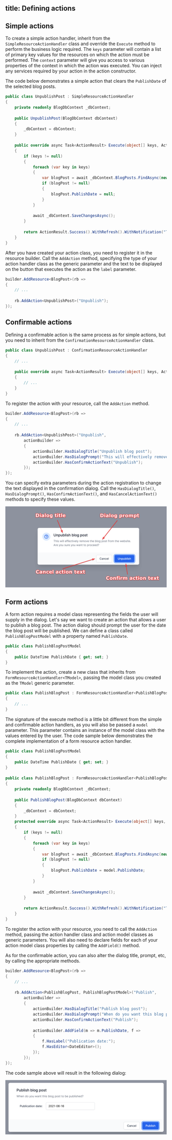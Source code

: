 title: Defining actions
---


## Simple actions

To create a simple action handler, inherit from the `SimpleResourceActionHandler` class and override the `Execute` method to perform the business logic required. The `keys` parameter will contain a list of primary key values for the resources on which the action must be performed. The `context` parameter will give you access to various properties of the context in which the action was executed. You can inject any services required by your action in the action constructor.

The code below demonstrates a simple action that clears the `PublishDate` of the selected blog posts.

```cs
public class UnpublishPost : SimpleResourceActionHandler
{
    private readonly BlogDbContext _dbContext;

    public UnpublishPost(BlogDbContext dbContext)
    {
        _dbContext = dbContext;
    }
    
    public override async Task<ActionResult> Execute(object[] keys, ActionRequestContext context)
    {
        if (keys != null)
        {
            foreach (var key in keys)
            {
                var blogPost = await _dbContext.BlogPosts.FindAsync(new Guid(key.ToString() ?? string.Empty));
                if (blogPost != null)
                {
                    blogPost.PublishDate = null;
                }
            }

            await _dbContext.SaveChangesAsync();
        }

        return ActionResult.Success().WithRefresh().WithNotification("The blog post was unpublished");
    }
}
```

After you have created your action class, you need to register it in the resource builder. Call the `AddAction` method, specifying the type of your action handler class as the generic parameter and the text to be displayed on the button that executes the action as the `label` parameter.

```cs
builder.AddResource<BlogPost>(rb =>
{
    // ...

    rb.AddAction<UnpublishPost>("Unpublish");
});
```

## Confirmable actions

Defining a confirmable action is the same process as for simple actions, but you need to inherit from the `ConfirmationResourceActionHandler` class.

```cs
public class UnpublishPost : ConfirmationResourceActionHandler
{
    // ...

    public override async Task<ActionResult> Execute(object[] keys, ActionRequestContext context)
    {
        // ...
    }
}
```

To register the action with your resource, call the `AddAction` method.

```cs
builder.AddResource<BlogPost>(rb =>
{
    // ...

    rb.AddAction<UnpublishPost>("Unpublish",
        actionBuilder =>
        {
            actionBuilder.HasDialogTitle("Unpublish blog post");
            actionBuilder.HasDialogPrompt("This will effectively remove the blog post from the website. Are you sure you want to proceed?");
            actionBuilder.HasConfirmActionText("Unpublish");
        });
});
```

You can specify extra parameters during the action registration to change the text displayed in the confirmation dialog. Call the `HasDialogTitle()`, `HasDialogPrompt()`, `HasConfirmActionText()`, and `HasCancelActionText()` methods to specify these values. 

![The confirm dialog components](images/action-dialog-components.png)

## Form actions

A form action requires a model class representing the fields the user will supply in the dialog. Let's say we want to create an action that allows a user to publish a blog post. The action dialog should prompt the user for the date the blog post will be published. We can define a class called `PublishBlogPostModel` with a property named `PublishDate`.

```cs
public class PublishBlogPostModel
{
    public DateTime PublishDate { get; set; }
}
```

To implement the action, create a new class that inherits from `FormResourceActionHandler<TModel>`, passing the model class you created as the `TModel` generic parameter.

```cs
public class PublishBlogPost : FormResourceActionHandler<PublishBlogPostModel>
{
    // ...
}
```

The signature of the execute method is a little bit different from the simple and confirmable action handlers, as you will also be passed a `model` parameter. This parameter contains an instance of the model class with the values entered by the user. The code sample below demonstrates the complete implementation of a form resource action handler.

```cs
public class PublishBlogPostModel
{
    public DateTime PublishDate { get; set; }
}

public class PublishBlogPost : FormResourceActionHandler<PublishBlogPostModel>
{
    private readonly BlogDbContext _dbContext;

    public PublishBlogPost(BlogDbContext dbContext)
    {
        _dbContext = dbContext;
    }
    protected override async Task<ActionResult> Execute(object[] keys, PublishBlogPostModel model, FormActionRequestContext context)
    {
        if (keys != null)
        {
            foreach (var key in keys)
            {
                var blogPost = await _dbContext.BlogPosts.FindAsync(new Guid(key.ToString() ?? string.Empty));
                if (blogPost != null)
                {
                    blogPost.PublishDate = model.PublishDate;
                }
            }

            await _dbContext.SaveChangesAsync();
        }

        return ActionResult.Success().WithRefresh().WithNotification("The blog post was published successfully");
    }
}
```

To register the action with your resource, you need to call the `AddAction` method, passing the action handler class and action model classes as generic parameters. You will also need to declare fields for each of your action model class properties by calling the `AddField()` method. 

As for the confirmable action, you can also alter the dialog title, prompt, etc, by calling the appropriate methods.

```cs
builder.AddResource<BlogPost>(rb =>
{
    // ...

    rb.AddAction<PublishBlogPost, PublishBlogPostModel>("Publish",
        actionBuilder =>
        {
            actionBuilder.HasDialogTitle("Publish blog post");
            actionBuilder.HasDialogPrompt("When do you want this blog post to be published?");
            actionBuilder.HasConfirmActionText("Publish");
            
            actionBuilder.AddField(m => m.PublishDate, f =>
            {
                f.HasLabel("Publication date:");
                f.HasEditor<DateEditor>();
            });
        });
});
```

The code sample above will result in the following dialog:

![Sample dialog for a form action](images/form-action-dialog.png)

